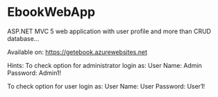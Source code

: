 # EbookWebApp
ASP.NET MVC 5 web application with user profile and more than CRUD database...

Available on:
https://getebook.azurewebsites.net

Hints: 
To check option for administrator login as:
User Name:  Admin
Password:   Admin1! 

To check option for user login as:
User Name:  User
Password:   User1!
